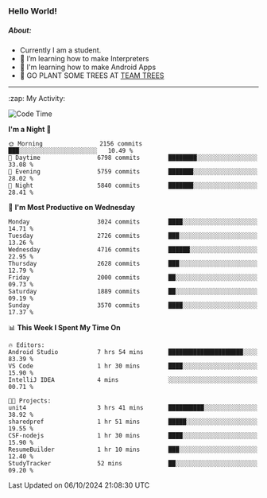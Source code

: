 ### Hello World!

##### About:
- Currently I am a student.
- 🌱 I’m learning how to make Interpreters
- 🌱 I'm learning how to make Android Apps
- 🌱 GO PLANT SOME TREES AT [TEAM TREES](https://teamtrees.org/)

---
  <summary>:zap: My Activity:</summary>
  
<!--START_SECTION:waka-->
![Code Time](http://img.shields.io/badge/Code%20Time-1%2C490%20hrs%2040%20mins-blue)

**I'm a Night 🦉** 

```text
🌞 Morning                2156 commits        ███░░░░░░░░░░░░░░░░░░░░░░   10.49 % 
🌆 Daytime                6798 commits        ████████░░░░░░░░░░░░░░░░░   33.08 % 
🌃 Evening                5759 commits        ███████░░░░░░░░░░░░░░░░░░   28.02 % 
🌙 Night                  5840 commits        ███████░░░░░░░░░░░░░░░░░░   28.41 % 
```
📅 **I'm Most Productive on Wednesday** 

```text
Monday                   3024 commits        ████░░░░░░░░░░░░░░░░░░░░░   14.71 % 
Tuesday                  2726 commits        ███░░░░░░░░░░░░░░░░░░░░░░   13.26 % 
Wednesday                4716 commits        ██████░░░░░░░░░░░░░░░░░░░   22.95 % 
Thursday                 2628 commits        ███░░░░░░░░░░░░░░░░░░░░░░   12.79 % 
Friday                   2000 commits        ██░░░░░░░░░░░░░░░░░░░░░░░   09.73 % 
Saturday                 1889 commits        ██░░░░░░░░░░░░░░░░░░░░░░░   09.19 % 
Sunday                   3570 commits        ████░░░░░░░░░░░░░░░░░░░░░   17.37 % 
```


📊 **This Week I Spent My Time On** 

```text
🔥 Editors: 
Android Studio           7 hrs 54 mins       █████████████████████░░░░   83.39 % 
VS Code                  1 hr 30 mins        ████░░░░░░░░░░░░░░░░░░░░░   15.90 % 
IntelliJ IDEA            4 mins              ░░░░░░░░░░░░░░░░░░░░░░░░░   00.71 % 

🐱‍💻 Projects: 
unit4                    3 hrs 41 mins       ██████████░░░░░░░░░░░░░░░   38.92 % 
sharedpref               1 hr 51 mins        █████░░░░░░░░░░░░░░░░░░░░   19.55 % 
CSF-nodejs               1 hr 30 mins        ████░░░░░░░░░░░░░░░░░░░░░   15.90 % 
ResumeBuilder            1 hr 10 mins        ███░░░░░░░░░░░░░░░░░░░░░░   12.40 % 
StudyTracker             52 mins             ██░░░░░░░░░░░░░░░░░░░░░░░   09.20 % 
```


 Last Updated on 06/10/2024 21:08:30 UTC
<!--END_SECTION:waka-->
